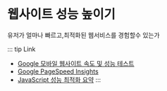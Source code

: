 # 웹사이트 성능 높이기

유저가 얼마나 빠르고,최적화된 웹서비스를 경험할수 있는가


::: tip Link
- [Google 모바일 웹사이트 속도 및 성능 테스트](https://testmysite.withgoogle.com/intl/ko-kr)
- [Google PageSpeed Insights](https://developers.google.com/speed/pagespeed/insights/)
- [JavaScript 성능 최적화 요약](https://prezi.com/ehj7w5coi4gp/javascript/)
:::

